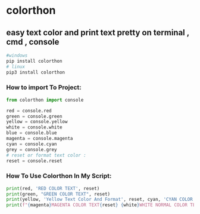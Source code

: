 # colorthon

## easy text color and print text pretty on terminal , cmd , console 

```bash
#windows
pip install colorthon
# linux
pip3 install colorthon
```
### How to import To Project:
```python
from colorthon import console

red = console.red
green = console.green
yellow = console.yellow
white = console.white
blue = console.blue
magenta = console.magenta
cyan = console.cyan
grey = console.grey
# reset or format text color :
reset = console.reset
```
### How To Use Colorthon In My Script:
```python
print(red, 'RED COLOR TEXT', reset)
print(green, "GREEN COLOR TEXT", reset)
print(yellow, 'Yellow Text Color And Format', reset, cyan, 'CYAN COLOR TEXT ', reset)
print(f"{magenta}MAGENTA COLOR TEXT{reset} {white}WHITE NORMAL COLOR TEXT{reset}")
```

